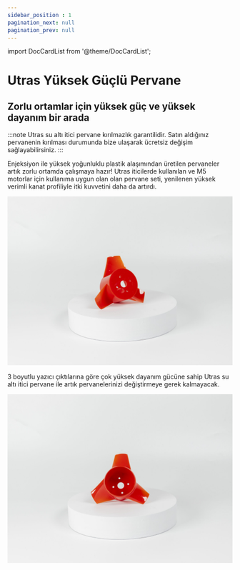 ```yaml
---
sidebar_position : 1
pagination_next: null
pagination_prev: null
---
```


import DocCardList from '@theme/DocCardList';

# Utras Yüksek Güçlü Pervane

## Zorlu ortamlar için yüksek güç ve yüksek dayanım bir arada

:::note
Utras su altı itici pervane kırılmazlık garantilidir. Satın aldığınız pervanenin kırılması durumunda bize ulaşarak ücretsiz değişim sağlayabilirsiniz.
:::

Enjeksiyon ile yüksek yoğunluklu plastik alaşımından üretilen pervaneler artık zorlu ortamda çalışmaya hazır! Utras iticilerde kullanılan ve M5 motorlar için kullanıma uygun olan olan pervane seti, yenilenen yüksek verimli kanat profiliyle itki kuvvetini daha da artırdı.

![Utras pervane](./image/IMG_5802-scaled.jpg)

 3 boyutlu yazıcı çıktılarına göre çok yüksek dayanım gücüne sahip Utras su altı itici pervane ile artık pervanelerinizi değiştirmeye gerek kalmayacak.

![Utras pervane](./image/IMG_5804-scaled.jpg)

<DocCardList />
